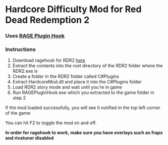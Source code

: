 # Hardcore Difficulty Mod for Red Dead Redemption 2 
### Uses [RAGE Plugin Hook](http://ragepluginhook.net/Downloads.aspx)

### Instructions
1. Download ragehook for RDR2 [here](http://ragepluginhook.net/Downloads.aspx?)
2. Extract the contents into the root directory of the RDR2 folder where the RDR2.exe is
3. Create a folder in the RDR2 folder called C#Plugins
4. Extract HardcoreMod.dll and place it into the C#Plugins folder
5. Load RDR2 story mode and wait until you're in game
6. Run RAGEPluginHook.exe which you extracted to the game folder in step 2

If the mod loaded successfully, you will see it notified in the top left corner of the game

You can hit F2 to toggle the mod on and off.

**In order for ragehook to work, make sure you have overlays such as fraps and rivatuner disabled**